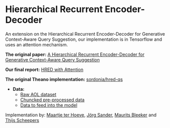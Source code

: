 # Hierarchical Recurrent Encoder-Decoder 

An extension on the Hierarchical Recurrent Encoder-Decoder for Generative Context-Aware Query Suggestion, our implementation is in Tensorflow and uses an attention mechanism.

**The original paper:** [A Hierarchical Recurrent Encoder-Decoder for Generative Context-Aware Query Suggestion](https://arxiv.org/abs/1507.02221)

**Our final report:** [HRED with Attention](https://github.com/tscheepers/hred-attention-tensorflow/blob/master/docs/report_hred_with_attention.pdf)

**The original Theano implementation:** [sordonia/hred-qs](https://github.com/sordonia/hred-qs)

- **Data:** 
  - [Raw AOL dataset](https://www.dropbox.com/s/thuv05pl3wyz6lq/aol-data.tar?dl=0)
  - [Chuncked pre-processed data](https://www.dropbox.com/sh/zm430xgouaibo5q/AABO9OuWDlkqMI5nYM9vgS80a?dl=0)
  - [Data to feed into the model](https://www.dropbox.com/sh/d9ukeq9uptamik8/AACTfqrnP2erci0N-A3cxu0Fa?dl=0)
  
Implementation by: [Maartje ter Hoeve](https://github.com/maartjeth), [Jörg Sander](https://github.com/toologicbv), [Maurits Bleeker](https://github.com/MBleeker) and [Thijs Scheepers](https://github.com/tscheepers)
